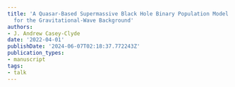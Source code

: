 ```yaml
---
title: 'A Quasar-Based Supermassive Black Hole Binary Population Model: Implications
  for the Gravitational-Wave Background'
authors:
- J. Andrew Casey-Clyde
date: '2022-04-01'
publishDate: '2024-06-07T02:18:37.772243Z'
publication_types:
- manuscript
tags:
- talk
---
```

